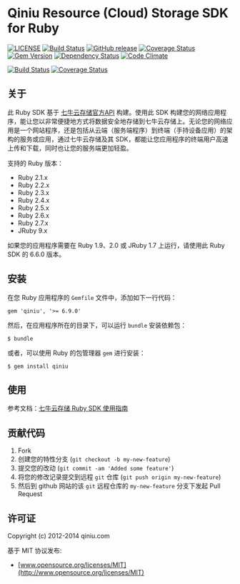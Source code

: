 # Qiniu Resource (Cloud) Storage SDK for Ruby

[![LICENSE](https://img.shields.io/github/license/qiniu/ruby-sdk.svg)](https://github.com/qiniu/ruby-sdk/blob/master/LICENSE)
[![Build Status](https://travis-ci.org/qiniu/ruby-sdk.svg?branch=master)](https://travis-ci.org/qiniu/ruby-sdk)
[![GitHub release](https://img.shields.io/github/v/tag/qiniu/ruby-sdk.svg?label=release)](https://github.com/qiniu/ruby-sdk/releases)
[![Coverage Status](https://codecov.io/gh/qiniu/ruby-sdk/branch/master/graph/badge.svg)](https://codecov.io/gh/qiniu/ruby-sdk)
[![Gem Version](https://badge.fury.io/rb/qiniu.svg)](http://badge.fury.io/rb/qiniu)
[![Dependency Status](https://gemnasium.com/qiniu/ruby-sdk.svg)](https://gemnasium.com/qiniu/ruby-sdk)
[![Code Climate](https://codeclimate.com/github/qiniu/ruby-sdk.svg)](https://codeclimate.com/github/qiniu/ruby-sdk)

[![Build Status](https://travis-ci.org/zju-xjh/ruby-sdk.svg?branch=master)](https://travis-ci.org/zju-xjh/ruby-sdk)
[![Coverage Status](https://codecov.io/gh/zju-xjh/ruby-sdk/branch/master/graph/badge.svg)](https://codecov.io/gh/zju-xjh/ruby-sdk)

## 关于

此 Ruby SDK 基于 [七牛云存储官方API](http://developer.qiniu.com/docs/v6/index.html) 构建。使用此 SDK 构建您的网络应用程序，能让您以非常便捷地方式将数据安全地存储到七牛云存储上。无论您的网络应用是一个网站程序，还是包括从云端（服务端程序）到终端（手持设备应用）的架构的服务或应用，通过七牛云存储及其 SDK，都能让您应用程序的终端用户高速上传和下载，同时也让您的服务端更加轻盈。

支持的 Ruby 版本：

* Ruby 2.1.x
* Ruby 2.2.x
* Ruby 2.3.x
* Ruby 2.4.x
* Ruby 2.5.x
* Ruby 2.6.x
* Ruby 2.7.x
* JRuby 9.x

如果您的应用程序需要在 Ruby 1.9、2.0 或 JRuby 1.7 上运行，请使用此 Ruby SDK 的 6.6.0 版本。

## 安装

在您 Ruby 应用程序的 `Gemfile` 文件中，添加如下一行代码：

    gem 'qiniu', '>= 6.9.0'

然后，在应用程序所在的目录下，可以运行 `bundle` 安装依赖包：

    $ bundle

或者，可以使用 Ruby 的包管理器 `gem` 进行安装：

    $ gem install qiniu

## 使用

参考文档：[七牛云存储 Ruby SDK 使用指南](http://developer.qiniu.com/docs/v6/sdk/ruby-sdk.html)

## 贡献代码

1. Fork
2. 创建您的特性分支 (`git checkout -b my-new-feature`)
3. 提交您的改动 (`git commit -am 'Added some feature'`)
4. 将您的修改记录提交到远程 `git` 仓库 (`git push origin my-new-feature`)
5. 然后到 github 网站的该 `git` 远程仓库的 `my-new-feature` 分支下发起 Pull Request

## 许可证

Copyright (c) 2012-2014 qiniu.com

基于 MIT 协议发布:

* [www.opensource.org/licenses/MIT](http://www.opensource.org/licenses/MIT)

